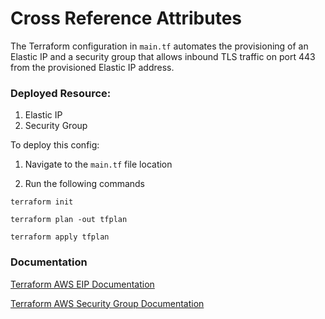 # Cross Reference Attributes

The Terraform configuration in `main.tf` automates the provisioning of an Elastic IP and a security group that allows inbound TLS traffic on port 443 from the provisioned Elastic IP address.

### Deployed Resource:

1. Elastic IP
2. Security Group


To deploy this config:

1. Navigate to the `main.tf` file location

2. Run the following commands

```
terraform init

terraform plan -out tfplan

terraform apply tfplan

```

### Documentation

[Terraform AWS EIP Documentation](https://registry.terraform.io/providers/hashicorp/aws/2.42.0/docs/resources/eip)

[Terraform AWS Security Group Documentation](https://registry.terraform.io/providers/hashicorp/aws/latest/docs/resources/security_group)
